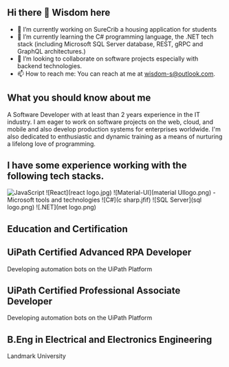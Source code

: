 ## Hi there 👋 Wisdom here

<!--
**wisdom-naz/wisdom-naz** is a ✨ _special_ ✨ repository because its `README.md` (this file) appears on your GitHub profile.

Here are some ideas to get you started: -->

- 🔭 I’m currently working on SureCrib a housing application for students
- 🌱 I’m currently learning the C# programming language, the .NET tech stack (including Microsoft SQL Server database, REST, gRPC and GraphQL architectures.)
- 👯 I’m looking to collaborate on software projects especially with backend technologies.
- 📫 How to reach me: You can reach at me at wisdom-s@outlook.com.
  
## What you should know about me

A Software Developer with at least than 2 years experience in the IT industry.
I am eager to work on software projects on the web, cloud, and mobile and also develop production systems for enterprises worldwide.
I'm also dedicated to enthusiastic and dynamic training as a means of nurturing a lifelong love of programming.
## I have some experience working with the following tech stacks.
 ![JavaScript](JavaScript-logo.png.png) ![React](react logo.jpg) ![Material-UI](material UIlogo.png) 
-Microsoft tools and technologies
 ![C#](c sharp.jfif) ![SQL Server](sql logo.png) ![.NET](net logo.png)

## Education and Certification

## UiPath Certified Advanced RPA Developer
Developing automation bots on the UiPath Platform

## UiPath Certified Professional Associate Developer
Developing automation bots on the UiPath Platform

## B.Eng in Electrical and Electronics Engineering
Landmark University
